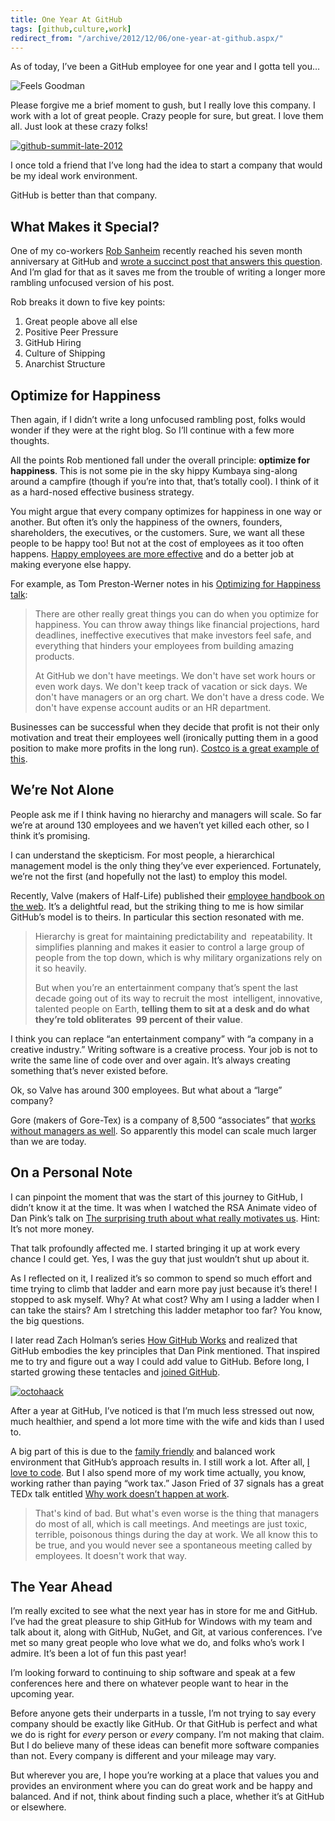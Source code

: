 ```yaml
---
title: One Year At GitHub
tags: [github,culture,work]
redirect_from: "/archive/2012/12/06/one-year-at-github.aspx/"
---
```


As of today, I’ve been a GitHub employee for one year and I gotta tell
you…

![Feels
Goodman](https://haacked.com/assets/images/haacked_com/WindowsLiveWriter/cde4ace51f3b_117EC/feels-goodman_3.jpg "Actor John Goodman has fun during an interview on the field at Busch Stadium before a game between the Cincinnati Reds and the St. Louis Cardinals in St. Louis on  June 7, 2006. (UPI Photo/Bill Greenblatt)")

Please forgive me a brief moment to gush, but I really love this
company. I  work with a lot of great people. Crazy people for sure, but
great. I love them all. Just look at these crazy folks!

[![github-summit-late-2012](https://haacked.com/assets/images/haacked_com/WindowsLiveWriter/cde4ace51f3b_117EC/github-summit-late-2012_thumb.jpg "github-summit-late-2012")](https://haacked.com/assets/images/haacked_com/WindowsLiveWriter/cde4ace51f3b_117EC/github-summit-late-2012_2.jpg)

I once told a friend that I’ve long had the idea to start a company that
would be my ideal work environment.

GitHub is better than that company.

What Makes it Special?
----------------------

One of my co-workers [Rob
Sanheim](http://robsanheim.com/ "Rob Sanheim's Blog") recently reached
his seven month anniversary at GitHub and [wrote a succinct post that
answers this
question](http://robsanheim.com/2012/11/27/seven-months-at-github/ "Seven Months").
And I’m glad for that as it saves me from the trouble of writing a
longer more rambling unfocused version of his post.

Rob breaks it down to five key points:

1.  Great people above all else
2.  Positive Peer Pressure
3.  GitHub Hiring
4.  Culture of Shipping
5.  Anarchist Structure

Optimize for Happiness
----------------------

Then again, if I didn’t write a long unfocused rambling post, folks
would wonder if they were at the right blog. So I’ll continue with a few
more thoughts.

All the points Rob mentioned fall under the overall principle:
**optimize for happiness**. This is not some pie in the sky hippy
Kumbaya sing-along around a campfire (though if you’re into that, that’s
totally cool). I think of it as a hard-nosed effective business
strategy.

You might argue that every company optimizes for happiness in one way or
another. But often it’s only the happiness of the owners, founders,
shareholders, the executives, or the customers. Sure, we want all these
people to be happy too! But not at the cost of employees as it too often
happens. [Happy employees are more
effective](http://www.forbes.com/sites/stevecooper/2012/07/30/make-more-money-by-making-your-employees-happy/ "Make more money by making your employees happy")
and do a better job at making everyone else happy.

For example, as Tom Preston-Werner notes in his [Optimizing for
Happiness
talk](http://tom.preston-werner.com/2010/10/18/optimize-for-happiness.html "Optimizing for Happiness"):

> There are other really great things you can do when you optimize for
> happiness. You can throw away things like financial projections, hard
> deadlines, ineffective executives that make investors feel safe, and
> everything that hinders your employees from building amazing products.
>
> At GitHub we don't have meetings. We don't have set work hours or even
> work days. We don't keep track of vacation or sick days. We don't have
> managers or an org chart. We don't have a dress code. We don't have
> expense account audits or an HR department.

Businesses can be successful when they decide that profit is not their
only motivation and treat their employees well (ironically putting them
in a good position to make more profits in the long run). [Costco is a
great example of
this](http://www.nytimes.com/2005/07/17/business/yourmoney/17costco.html?pagewanted=all "How Costco Became the Anti-Wal-Mart").

We’re Not Alone
---------------

People ask me if I think having no hierarchy and managers will scale. So
far we’re at around 130 employees and we haven’t yet killed each other,
so I think it’s promising.

I can understand the skepticism. For most people, a hierarchical
management model is the only thing they’ve ever experienced.
Fortunately, we’re not the first (and hopefully not the last) to employ
this model.

Recently, Valve (makers of Half-Life) published their [employee handbook
on the
web](http://www.valvesoftware.com/company/Valve_Handbook_LowRes.pdf "Employee Handbook").
It’s a delightful read, but the striking thing to me is how similar
GitHub’s model is to theirs. In particular this section resonated with
me.

> Hierarchy is great for maintaining predictability and  repeatability.
> It simplifies planning and makes it easier to control a large group of
> people from the top down, which is why military organizations rely on
> it so heavily.
>
> But when you’re an entertainment company that’s spent the last decade
> going out of its way to recruit the most  intelligent, innovative,
> talented people on Earth, **telling them to sit at a desk and do what
> they’re told obliterates  99 percent of their value**.

I think you can replace “an entertainment company” with “a company in a
creative industry.” Writing software is a creative process. Your job is
not to write the same line of code over and over again. It’s always
creating something that’s never existed before.

Ok, so Valve has around 300 employees. But what about a “large” company?

Gore (makers of Gore-Tex) is a company of 8,500 “associates” that [works
without managers as
well](http://www.guardian.co.uk/business/2008/nov/02/gore-tex-textiles-terri-kelly "Gore-Tex gets made without managers").
So apparently this model can scale much larger than we are today.

On a Personal Note
------------------

I can pinpoint the moment that was the start of this journey to GitHub,
I didn’t know it at the time. It was when I watched the RSA Animate
video of Dan Pink’s talk on [The surprising truth about what really
motivates
us](http://vimeo.com/15488784 "The surprising truth about what really motivates us").
Hint: It’s not more money.

That talk profoundly affected me. I started bringing it up at work every
chance I could get. Yes, I was the guy that just wouldn’t shut up about
it.

As I reflected on it, I realized it’s so common to spend so much effort
and time trying to climb that ladder and earn more pay just because it’s
there! I stopped to ask myself. Why? At what cost? Why am I using a
ladder when I can take the stairs? Am I stretching this ladder metaphor
too far? You know, the big questions.

I later read Zach Holman’s series [How GitHub
Works](http://zachholman.com/posts/how-github-works/ "How GitHub Works")
and realized that GitHub embodies the key principles that Dan Pink
mentioned. That inspired me to try and figure out a way I could add
value to GitHub. Before long, I started growing these tentacles and
[joined
GitHub](https://haacked.com/archive/2011/12/07/hello-github.aspx "Hello GitHub").

[![octohaack](https://haacked.com/assets/images/haacked_com/WindowsLiveWriter/cde4ace51f3b_117EC/octohaack_thumb.jpg "octohaack")](https://haacked.com/assets/images/haacked_com/WindowsLiveWriter/cde4ace51f3b_117EC/octohaack_2.jpg)

After a year at GitHub, I’ve noticed is that I’m much less stressed out
now, much healthier, and spend a lot more time with the wife and kids
than I used to.

A big part of this is due to the [family
friendly](https://github.com/blog/1242-octokittens-everywhere "Octokittens everywhere")
and balanced work environment that GitHub’s approach results in. I still
work a lot. After all, [I love to
code](https://haacked.com/archive/2008/12/29/i-love-to-code.aspx "I love to code").
But I also spend more of my work time actually, you know, working rather
than paying “work tax.” Jason Fried of 37 signals has a great TEDx talk
entitled [Why work doesn’t happen at
work](http://www.ted.com/talks/jason_fried_why_work_doesn_t_happen_at_work.html "Why work doesn't happen at work").

> That's kind of bad. But what's even worse is the thing that managers
> do most of all, which is call meetings. And meetings are just toxic,
> terrible, poisonous things during the day at work. We all know this to
> be true, and you would never see a spontaneous meeting called by
> employees. It doesn't work that way.

The Year Ahead
--------------

I’m really excited to see what the next year has in store for me and
GitHub. I’ve had the great pleasure to ship GitHub for Windows with my
team and talk about it, along with GitHub, NuGet, and Git, at various
conferences. I’ve met so many great people who love what we do, and
folks who’s work I admire. It’s been a lot of fun this past year!

I’m looking forward to continuing to ship software and speak at a few
conferences here and there on whatever people want to hear in the
upcoming year.

Before anyone gets their underparts in a tussle, I’m not trying to say
every company should be exactly like GitHub. Or that GitHub is perfect
and what we do is right for *every* person or *every* company. I’m not
making that claim. But I do believe many of these ideas can benefit more
software companies than not. Every company is different and your mileage
may vary.

But wherever you are, I hope you’re working at a place that values you
and provides an environment where you can do great work and be happy and
balanced. And if not, think about finding such a place, whether it’s at
GitHub or elsewhere.

